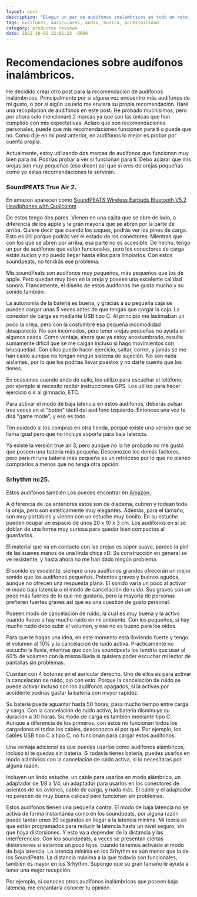 ```yaml
---
layout: post
description: "Elegir un par de audífonos inalámbricos es todo un reto. Te dejo mis recomendaciones después de haber probado una gran cantidad de auriculares."
tags: audifonos, auriculares, audio, musica, accesibilidad
category: productos reviews
date: 2022-10-02 22:02:22 -0600
---
```

# Recomendaciones sobre audífonos inalámbricos.

He decidido crear otro post para la recomendación de audífonos inalámbricos. Principalmente por si alguna vez encuentro más audífonos de mi gusto, o por si algún usuario me enviara su propia recomendación. Haré una recopilación de audífonos en este post. He probado muchísimos, pero por ahora solo mencionaré 2 marcas ya que son las únicas que han cumplido con mis expectativas. Aclaro que son recomendaciones personales, puede que mis recomendaciones funcionen para ti o puede que no. Como dije en mi post anterior, en audífonos lo mejor es probar por cuenta propia.

Actualmente, estoy utilizando dos marcas de audífonos que funcionan muy bien para mí. Podrías probar a ver si funcionan para ti. Debo aclarar que mis orejas son muy pequeñas (eso dicen) así que si eres de orejas pequeñas como yo estas recomendaciones te servirán.

### SoundPEATS True Air 2.

En amazon aparecen como [SoundPEATS Wireless Earbuds Bluetooth V5.2 Headphones with Qualcomm](https://www.amazon.com/SOUNDPEATS-TrueAir2-Bluetooth-Headphones-TrueWireless/dp/B08KG21NY9/ref=sr_1_1?crid=4NXUYSYJ1XYF&keywords=SoundPEATS+Wireless+Earbuds+Bluetooth+V5.2+Headphones+with+Qualcomm+QCC3040+Wireless+Earphones%2C+TrueWireless+Mirroring.&qid=1664765438&sprefix=soundpeats+wireless+earbuds+bluetooth+v5.2+headphones+with+qualcomm+qcc3040+wireless+earphones%2C+truewireless+mirroring.%2Caps%2C156&sr=8-1)

De estos tengo dos pares. Vienen en una cajita que se abre de lado, a diferencia de los apple y la gran mayoría que se abren por la parte de arriba. Quiere decir que cuando los saques, podrás ver los pines de carga. Esto es útil porque podrás ver el estado de los conectores. Mientras que con los que se abren por arriba, esa parte no es accesible. De hecho, tengo un par de audífonos que están funcionales, pero los conectores de carga están sucios y no puedo llegar hasta ellos para limpiarlos. Con estos soundpeats, no tendrás ese problema.

Mis soundPeats son audífonos muy pequeños, más pequeños que los de apple. Pero quedan muy bien en la oreja y poseen una excelente calidad sonora. Francamente, el diseño de estos audífonos me gusta mucho y su sonido también.

La autonomía de la batería es buena, y gracias a su pequeña caja se pueden cargar unas 5 veces antes de que tengas que cargar la caja. La conexión de carga es mediante USB tipo C. Al principio me lastimaban un poco la oreja, pero con la costumbre esa pequeña incomodidad desapareció. No son incómodos, pero tener orejas pequeñas no ayuda en algunos casos. Como ventaja, ahora que ya estoy acostumbrado, resulta sumamente difícil que se me caigan incluso si hago movimientos con brusquedad. Con ellos puedo hacer ejercicio, saltar, correr, y jamás se me han caído aunque no tengan ningún sistema de sujeción. No son nada aislantes, por lo que los podrías llevar puestos y no darte cuenta que los tienes.

En ocasiones cuando ando de calle, los utilizo para escuchar el teléfono, por ejemplo si necesito recibir instrucciones GPS. Los utilizo para hacer ejercicio o ir al gimnacio, ETC.

Para activar el modo de baja latencia en estos audífonos, deberás pulsar tres veces en el "botón" táctil del audífono izquierdo. Entonces una voz te dirá "game mode", y eso es todo.

Ten cuidado si los compras en otra tienda, porque existe una versión que se llama igual pero que no incluye soporte para baja latencia.

Ya existe la versión true air 3, pero aunque no la he probado no me gustó que poseen una batería más pequeña. Desconozco los demás factores, pero para mí una batería más pequeña es un retroceso por lo que no planeo comprarlos a menos que no tenga otra opción.

### Srhythm nc25.

Estos audífonos también Los puedes encontrar en [Amazon.](https://www.amazon.com/Cancelling-Headphones-Lightweight-Srhythm-Bluetooth/dp/B07F62W3TQ/ref=sr_1_1?crid=25PWA03TJI8HV&keywords=Srhythm%2Bnc25&qid=1664768134&qu=eyJxc2MiOiIyLjA1IiwicXNhIjoiMS43MiIsInFzcCI6IjEuMzYifQ%3D%3D&sprefix=srhythm%2Bnc25%2Caps%2C264&sr=8-1&ufe=app_do%3Aamzn1.fos.006c50ae-5d4c-4777-9bc0-4513d670b6bc&th=1)

A diferencia de los anteriores estos son de diadema, cubren y rodean toda la oreja, pero son estéticamente muy elegantes. Además, para el tamaño, son muy portables y vienen con un estuche muy bonito. En su estuche pueden ocupar un espacio de unos 20 x 10 x 3 cm. Los audífonos en sí se doblan de una forma muy curiosa para quedar bien compactos al guardarlos.

El material que va en contacto con las orejas es súper suave, parece la piel de las suaves manos de una linda chica xD. Su construcción en general se ve resistente, y hasta ahora no me han dado ningún problema.

El sonido es excelente, siempre unos audífonos grandes ofrecerán un mejor sonido que los audífonos pequeños. Potentes graves y buenos agudos, aunque no ofrecen una respuesta plana. El sonido varía un poco al activar el modo baja latencia o el modo de cancelación de ruido. Sus graves son un poco más fuertes de lo que me gustaría, pero la mayoría de personas prefieren fuertes graves así que es una cuestión de gusto personal.

Poseen modo de cancelación de ruido, la cual es muy buena y la activo cuando llueve o hay mucho ruido en mi ambiente. Con los pequeños, si hay mucho ruido debo subir el volumen, y eso no es bueno para los oídos.

Para que te hagas una idea, en este momento está lloviendo fuerte y tengo el volumen al 10% y la cancelación de ruido activa. Prácticamente no escucho la lluvia, mientras que con los soundpeats los tendría que usar al 60% de volumen con la misma lluvia si quisiera poder escuchar mi lector de pantallas sin problemas.

Cuentan con 4 botones en el auricular derecho. Uno de ellos es para activar la cancelación de ruido, ojo con esto. Porque la cancelación de ruido se puede activar incluso con los audífonos apagados, si la activas por accidente podrías gastar la batería con mayor rapidez.

Su batería puede aguantar hasta 50 horas, pasa mucho tiempo entre carga y carga. Con la cancelación de ruido activa, la batería disminuye su duración a 30 horas. Su modo de carga es también mediante tipo C. Aunque a diferencia de los primeros, con estos no funcionan todos los cargadores ni todos los cables, desconozco el por qué. Por ejemplo, los cables USB tipo C a tipo C, no funcionan para cargar estos audífonos.

Una ventaja adicional es que puedes usarlos como audífonos alámbricos, incluso si te quedas sin batería. Si todavía tienes batería, puedes usarlos en modo alámbrico con la cancelación de ruido activa, si lo necesitaras por alguna razón.

Incluyen un lindo estuche, un cable para usarlos en modo alámbrico, un adaptador de 1/8 a 1/4, un adaptador para usarlos en los conectores de asientos de los aviones, cable de carga, y nada más. El cable y el adaptador no parecen de muy buena calidad pero funcionan sin problemas.

Estos audífonos tienen una pequeña contra. El modo de baja latencia no se activa de forma instantánea como en los soundpeats, por alguna razón puede tardar unos 20 segundos en llegar a la latencia mínima. Mi teoría es que están programados para reducir la latencia hasta un nivel seguro, sin que haya distorsiones. Y esto va a depender de la distancia y las interferencias. Con los soundpeats, a veces se presentan ciertas distorsiones si estamos un poco lejos, cuando tenemos activado el modo de baja latencia. La latencia mínima en los Srhythm es aún menor que la de los SoundPeats. La distancia máxima a la que todavía son funcionales, también es mayor en los Srhythm. Supongo que su gran tamaño le ayuda a tener una mejor recepción.




Por ejemplo, si conoces otros audífonos inalámbricos que poseen baja latencia, me encantaría conocer tu opinión.